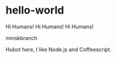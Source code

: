 # hello-world
Hi Humans!
Hi Humans!
Hi Humans!

minskbranch

Hubot here, I like Node.js and Coffeescript.
